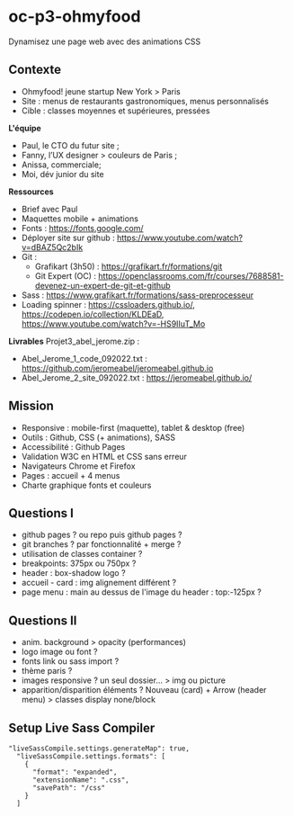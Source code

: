 # oc-p3-ohmyfood
Dynamisez une page web avec des animations CSS

## Contexte
- Ohmyfood! jeune startup New York > Paris
- Site : menus de restaurants gastronomiques, menus personnalisés
- Cible : classes moyennes et supérieures, pressées

**L'équipe**
- Paul, le CTO du futur site ;
- Fanny, l’UX designer > couleurs de Paris ;
- Anissa, commerciale;
- Moi, dév junior du site

**Ressources**
- Brief avec Paul
- Maquettes mobile + animations
- Fonts : https://fonts.google.com/
- Déployer site sur github : https://www.youtube.com/watch?v=dBAZ5Qc2bIk
- Git : 
    - Grafikart (3h50) : https://grafikart.fr/formations/git
    - Git Expert (OC) : https://openclassrooms.com/fr/courses/7688581-devenez-un-expert-de-git-et-github
- Sass : https://www.grafikart.fr/formations/sass-preprocesseur
- Loading spinner : https://cssloaders.github.io/, https://codepen.io/collection/KLDEaD, https://www.youtube.com/watch?v=-HS9IIuT_Mo

**Livrables**
Projet3_abel_jerome.zip :
- Abel_Jerome_1_code_092022.txt : https://github.com/jeromeabel/jeromeabel.github.io
- Abel_Jerome_2_site_092022.txt : https://jeromeabel.github.io/

## Mission
- Responsive : mobile-first (maquette), tablet & desktop (free)
- Outils : Github, CSS (+ animations), SASS
- Accessibilité : Github Pages
- Validation W3C en HTML et CSS sans erreur
- Navigateurs Chrome et Firefox
- Pages : accueil + 4 menus
- Charte graphique fonts et couleurs

## Questions I
- github pages ? ou repo puis github pages ?
- git branches ? par fonctionnalité + merge ?
- utilisation de classes container ?
- breakpoints: 375px ou 750px ?
- header : box-shadow logo ?
- accueil - card : img alignement différent ?
- page menu : main au dessus de l'image du header : top:-125px ?


## Questions II
- anim. background > opacity (performances)
- logo image ou font ?
- fonts link ou sass import ?
- thème paris ?
- images responsive ? un seul dossier... > img ou picture
- apparition/disparition éléments ? Nouveau (card) + Arrow (header menu) > classes display none/block


## Setup Live Sass Compiler
```
"liveSassCompile.settings.generateMap": true,
  "liveSassCompile.settings.formats": [
    {
      "format": "expanded",
      "extensionName": ".css",
      "savePath": "/css"
    }
  ]
```